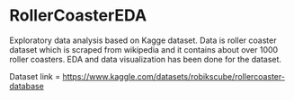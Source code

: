 # RollerCoasterEDA
 Exploratory data analysis based on Kagge dataset.
 Data is roller coaster dataset which is scraped from wikipedia and it contains about over 1000 roller coasters.
 EDA and data visualization has been done for the dataset.
 
 Dataset link = https://www.kaggle.com/datasets/robikscube/rollercoaster-database
